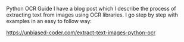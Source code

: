 Python OCR Guide 
I have a blog post which I describe the process of extracting text from images using OCR libraries. I go step by step with examples in an easy to follow way:

https://unbiased-coder.com/extract-text-images-python-ocr
